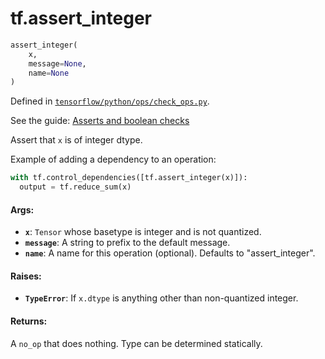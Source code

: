 <div itemscope itemtype="http://developers.google.com/ReferenceObject">
<meta itemprop="name" content="tf.assert_integer" />
</div>

# tf.assert_integer

``` python
assert_integer(
    x,
    message=None,
    name=None
)
```



Defined in [`tensorflow/python/ops/check_ops.py`](https://www.tensorflow.org/code/tensorflow/python/ops/check_ops.py).

See the guide: [Asserts and boolean checks](../../../api_guides/python/check_ops.md)

Assert that `x` is of integer dtype.

Example of adding a dependency to an operation:

```python
with tf.control_dependencies([tf.assert_integer(x)]):
  output = tf.reduce_sum(x)
```

#### Args:

* <b>`x`</b>: `Tensor` whose basetype is integer and is not quantized.
* <b>`message`</b>: A string to prefix to the default message.
* <b>`name`</b>: A name for this operation (optional).  Defaults to "assert_integer".


#### Raises:

* <b>`TypeError`</b>:  If `x.dtype` is anything other than non-quantized integer.


#### Returns:

A `no_op` that does nothing.  Type can be determined statically.